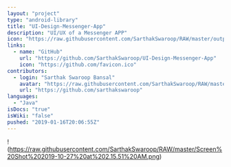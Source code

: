 ```yaml
---
layout: "project"
type: "android-library"
title: "UI-Design-Messenger-App"
description: "UI/UX of a Messenger APP"
icon: "https://raw.githubusercontent.com/SarthakSwaroop/RAW/master/output-onlinepngtools%20(6).png"
links: 
  - name: "GitHub"
    url: "https://github.com/SarthakSwaroop/UI-Design-Messenger-App"
    icon: "https://github.com/favicon.ico"
contributors: 
  - login: "Sarthak Swaroop Bansal"
    avatar: "https://raw.githubusercontent.com/SarthakSwaroop/RAW/master/mee.jpg"
    url: "https://github.com/sarthakswaroop"
languages: 
  - "Java"
isDocs: "true"
isWiki: "false"
pushed: "2019-01-16T20:06:55Z"
---
```



!(https://raw.githubusercontent.com/SarthakSwaroop/RAW/master/Screen%20Shot%202019-10-27%20at%202.15.51%20AM.png) 


